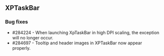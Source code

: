 ## XPTaskBar

### Bug fixes

* \#284224 - When launching XpTaskBar in high DPI scaling, the exception will no longer occur.
* \#284697 - Tooltip and header images in XPTaskBar now appear properly.

